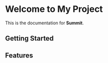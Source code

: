 # Welcome to My Project

This is the documentation for **Summit**.

## Getting Started


## Features
